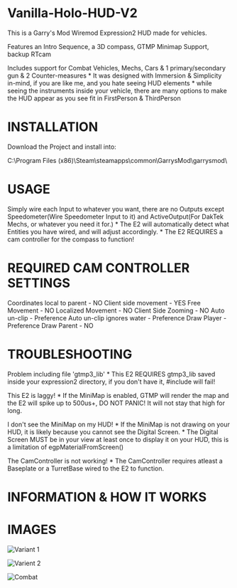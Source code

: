 # Vanilla-Holo-HUD-V2
This is a Garry's Mod Wiremod Expression2 HUD made for vehicles.

Features an Intro Sequence, a 3D compass, GTMP Minimap Support, backup RTcam

Includes support for Combat Vehicles, Mechs, Cars & 1 primary/secondary gun & 2 Counter-measures
    * It was designed with Immersion & Simplicity in-mind, if you are like me, and you hate seeing HUD elements
    * while seeing the instruments inside your vehicle, there are many options to make the HUD appear as you see fit in FirstPerson & ThirdPerson
  
# INSTALLATION
Download the Project and install into:

C:\Program Files (x86)\Steam\steamapps\common\GarrysMod\garrysmod\

# USAGE
 Simply wire each Input to whatever you want, there are no Outputs except Speedometer(Wire Speedometer Input to it) and ActiveOutput(For DakTek Mechs, or whatever you need it for.)
	* The E2 will automatically detect what Entities you have wired, and will adjust accordingly.
	* The E2 REQUIRES a cam controller for the compass to function!

# REQUIRED CAM CONTROLLER SETTINGS
 Coordinates local to parent - NO
 Client side movement        - YES
 Free Movement               - NO
 Localized Movement          - NO
 Client Side Zooming         - NO
 Auto un-clip                - Preference
 Auto un-clip ignores water  - Preference
 Draw Player                 - Preference
 Draw Parent                 - NO

# TROUBLESHOOTING
Problem including file 'gtmp3_lib'
	* This E2 REQUIRES gtmp3_lib saved inside your expression2 directory, if you don't have it, #include will fail!

This E2 is laggy!
	* If the MiniMap is enabled, GTMP will render the map and the E2 will spike up to 500us+, DO NOT PANIC! It will not stay that high for long.

I don't see the MiniMap on my HUD!
	* If the MiniMap is not drawing on your HUD, it is likely because you cannot see the Digital Screen.
	* The Digital Screen MUST be in your view at least once to display it on your HUD, this is a limitation of egpMaterialFromScreen()

The CamController is not working!
	* The CamController requires atleast a Baseplate or a TurretBase wired to the E2 to function.

# INFORMATION & HOW IT WORKS


# IMAGES
![Variant 1](https://steamuserimages-a.akamaihd.net/ugc/1174824798821306798/A330DD490D5C1642968F6E24861466168481D331/)

![Varient 2](https://steamuserimages-a.akamaihd.net/ugc/1174824798821306660/C4D30618E565B8E44776774F7EFFE579C1224C72/)

![Combat](https://steamuserimages-a.akamaihd.net/ugc/1288542787665709048/EC3AB25E602D417E3938CC9F620B8C5DBF653D66/)
